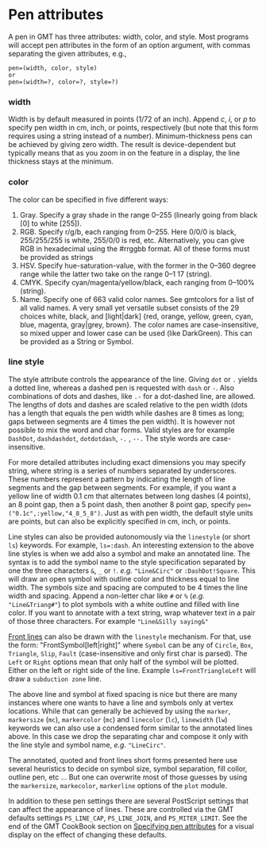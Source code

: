# Pen attributes

A pen in GMT has three attributes: width, color, and style. Most programs will accept pen attributes in the form
of an option argument, with commas separating the given attributes, e.g.,

```
pen=(width, color, style)
or
pen=(width=?, color=?, style=?)
```

### width

Width is by default measured in points (1/72 of an inch). Append *c*, *i*, or *p* to specify pen width
in cm, inch, or points, respectively (but note that this form requires using a string instead of a number).
Minimum-thickness pens can be achieved by giving zero width. The result is device-dependent but typically
means that as you zoom in on the feature in a display, the line thickness stays at the minimum.

### color

The color can be specified in five different ways:

1. Gray. Specify a gray shade in the range 0–255 (linearly going from black [0] to white [255]).
2. RGB. Specify r/g/b, each ranging from 0–255. Here 0/0/0 is black, 255/255/255 is white, 255/0/0 is red, etc.
   Alternatively, you can give RGB in hexadecimal using the #rrggbb format. All of these forms must be provided
   as strings
3. HSV. Specify hue-saturation-value, with the former in the 0–360 degree range while the latter two take
   on the range 0–1 17 (string).
4. CMYK. Specify cyan/magenta/yellow/black, each ranging from 0–100% (string).
5. Name. Specify one of 663 valid color names. See gmtcolors for a list of all valid names.
   A very small yet versatile subset consists of the 29 choices white, black, and [light|dark]
   {red, orange, yellow, green, cyan, blue, magenta, gray|grey, brown}. The color names are case-insensitive,
   so mixed upper and lower case can be used (like DarkGreen). This can be provided as a String or Symbol. 

### line style

The style attribute controls the appearance of the line. Giving `dot` or `.` yields a dotted line,
whereas a dashed pen is requested with `dash` or `-`. Also combinations of dots and dashes, like `.-`
for a dot-dashed line, are allowed. The lengths of dots and dashes are scaled relative to the pen width
(dots has a length that equals the pen width while dashes are 8 times as long; gaps between segments are
4 times the pen width). It is however not possible to mix the word and char forms. Valid styles are for
example `DashDot`, `dashdashdot`, `dotdotdash`, `-.` , `--.` The style words are case-insensitive.

For more detailed attributes including exact dimensions you may specify string, where string is a series
of numbers separated by underscores. These numbers represent a pattern by indicating the length of line
segments and the gap between segments. For example, if you want a yellow line of width 0.1 cm that alternates
between long dashes (4 points), an 8 point gap, then a 5 point dash, then another 8 point gap, specify
`pen=("0.1c",:yellow,"4_8_5_8")`. Just as with pen width, the default style units are points, but can also
be explicitly specified in cm, inch, or points.

Line styles can also be provided autonomously via the `linestyle` (or short `ls`) keywords. For example,
`ls=:dash`. An interesting extension to the above line styles is when we add also a symbol and make an
annotated line. The syntax is to add the symbol name to the style specification separated by one the
three characters `&`, `_` or `!`. *e.g.* `"Line&Circ"` or
`:DashDot!Square`. This will draw an open symbol with outline color and thickness equal to line width.
The symbols size and spacing are computed to be 4 times the line width and spacing. Append a non-letter
char like `#` or `%` (*e.g.* `"Line&Triang#"`) to plot symbols with a white outline and filled with
line color. If you want to annotate with a text string, wrap whatever text in a pair of those three characters.
For example `"Line&Silly saying&"`

[Front lines](https://docs.generic-mapping-tools.org/latest/plot.html#id7) can also be drawn with the
`linestyle` mechanism. For that, use the form: "FrontSymbol[left|right]" where `Symbol` can be any of
`Circle`, `Box`, `Triangle`, `Slip`, `Fault` (case-insensitive and only first char is parsed). The `Left`
or `Right` options mean that only half of the symbol will be plotted. Either on the left or right side
of the line. Example `ls=FrontTriangleLeft` will draw a ``subduction zone`` line.

The above line and symbol at fixed spacing is nice but there are many instances where one wants to have
a line and symbols only at vertex locations. While that can generally be achieved by using the `marker`,
`markersize` (`mc`), `markercolor` (`mc`) and `linecolor` (`lc`), `linewidth` (`lw`)
keywords we can also use a condensed form similar to the annotated lines above. In this case we drop
the separating char and compose it only with the line style and symbol name, *e.g.* `"LineCirc"`.

The annotated, quoted and front lines short forms presented here use several heuristics to decide
on symbol size, symbol separation, fill collor, outline pen, etc ... But one can overwrite most of
those guesses by using the `markersize`, `markecolor`, `markerline` options of the `plot` module.

In addition to these pen settings there are several PostScript settings that can affect the appearance of lines.
These are controlled via the GMT defaults settings `PS_LINE_CAP`, `PS_LINE_JOIN`, and `PS_MITER_LIMIT`.
See the end of the GMT CookBook section on [Specifying pen attributes](https://docs.generic-mapping-tools.org/latest/cookbook/features.html#specifying-pen-attributes)
for a visual display on the effect of changing these defaults.
